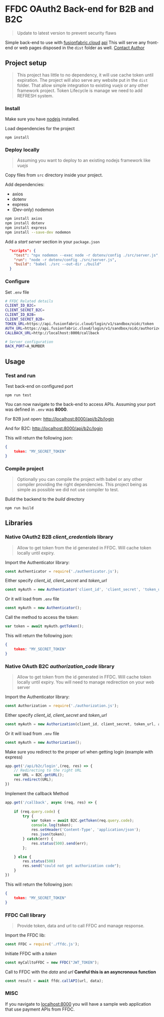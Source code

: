 # FFDC OAuth2 Back-end for B2B and B2C

> Update to latest version to prevent security flaws

Simple back-end to use with [fusionfabric.cloud](https://www.fusionfabric.cloud) [api](https://developer.fusionfabric.cloud)
This will serve any front-end or web pages disposed in the ```dist``` folder as well.
[Contact Author](mailto:pierre.quemard@finastra.com)

## Project setup

> This project has little to no dependency, it will use cache token until expiration.
> The project will also serve any website put in the ```dist``` folder.
> That allow simple integration to existing *vuejs* or any other framework project.
> Token Lifecycle is manage we need to add REFRESH system.

### Install

Make sure you have [nodejs](https://nodejs.org/en/) installed.

Load dependencies for the project
```
npm install
```


### Deploy locally

> Assuming you want to deploy to an existing nodejs framework like *vuejs*

Copy files from ```src``` directory inside your project.

Add dependencies:
* axios
* dotenv
* express
* (Dev-only) nodemon

```bash
npm install axios 
npm install dotenv
npm install express
npm install --save-dev nodemon
```

Add a *start server* section in your ```package.json```

```json
  "scripts": {
    "test": "npx nodemon --exec node -r dotenv/config ./src/server.js",
    "run": "node -r dotenv/config ./src/server.js",
    "build": "babel ./src --out-dir ./build"
  }
```

### Configure

Set ```.env``` file

```bash
# FFDC Related details
CLIENT_ID_B2C=
CLIENT_SECRET_B2C=
CLIENT_ID_B2B=
CLIENT_SECRET_B2B=
TOKEN_URL=https://api.fusionfabric.cloud/login/v1/sandbox/oidc/token
AUTH_URL=https://api.fusionfabric.cloud/login/v1/sandbox/oidc/authorize
CALLBACK_URL=http://localhost:8000/callback

# Server configuration
BACK_PORT=A_NUMBER
```

## Usage

### Test and run

Test back-end on configured port
```
npm run test
```

You can now navigate to the back-end to access APIs.
Assuming your port was defined in ```.env``` was **8000**.

For B2B just open:
[http://localhost:8000/api/b2b/login](http://localhost:8000/api/b2b/login)

And for B2C:
[http://localhost:8000/api/b2c/login](http://localhost:8000/api/b2c/login)

This will return the following json:

```json
{
    token: "MY_SECRET_TOKEN"
}
```

### Compile project

> Optionally you can compile the project with babel or any other compiler providing the right dependencies.
> This project being as simple as possible we did not use compiler to test.

Build the backend to the *build* directory
```
npm run build
```

## Libraries

### Native OAuth2 B2B *client_credentials* library

> Allow to get token from the id generated in FFDC.
> Will cache token locally until expiry.

Import the Authenticator library:
```js
const Authenticator = require('./authenticator.js');
```

Either specify *client_id*, *client_secret* and *token_url*
```js
const myAuth = new Authenticator('client_id', 'client_secret', 'token_url');
```
Or it will load from ```.env``` file
```js
const myAuth = new Authenticator();
```

Call the method to access the token:
```js
var token = await myAuth.getToken();
```
This will return the following json:

```json
{
    token: "MY_SECRET_TOKEN"
}
```

### Native OAuth B2C *authorization_code* library

> Allow to get token from the id generated in FFDC.
> Will cache token locally until expiry.
> You will need to manage redirection on your web server

Import the Authenticator library:
```js
const Authorization = require('./authorization.js');
```

Either specify *client_id*, *client_secret* and *token_url*
```js
const myAuth = new Authorization(client_id, client_secret, token_url, auth_url, callback_url);
```
Or it will load from ```.env``` file
```js
const myAuth = new Authorization();
```

Make sure you redirect to the proper url when getting login (example with express)
```js
app.get('/api/b2c/login',(req, res) => {
    // Redirecting to the right URL
    var URL = B2C.getURL();
    res.redirect(URL);
})
```
Implement the callback Method
```js
app.get('/callback', async (req, res) => {
    
    if (req.query.code) {
        try {
            var token = await B2C.getToken(req.query.code);
            console.log(token);
            res.setHeader('Content-Type', 'application/json');
            res.json(token);
        } catch(err) {
            res.status(500).send(err);
        };   

    } else {
        res.status(500)
        res.send("could not get authorization code");
    }
})
```
This will return the following json:

```json
{
    token: "MY_SECRET_TOKEN"
}
```



### FFDC Call library

> Provide token, data and url to call FFDC and manage response.

Import the FFDC lib:
```js
const FFDC = require('./ffdc.js');
```
Initiate FFDC with a *token*
```js
const myCalltoFFDC = new FFDC("JWT_TOKEN");
```

Call to FFDC with the *data* and *url* **Careful this is an asyncronous function**
```js
const result = await ffdc.callAPI(url, data);
```

### MISC

If you navigate to [localhost:8000](http://localhost:8000) you will have a sample web application that use payment APIs from FFDC.


